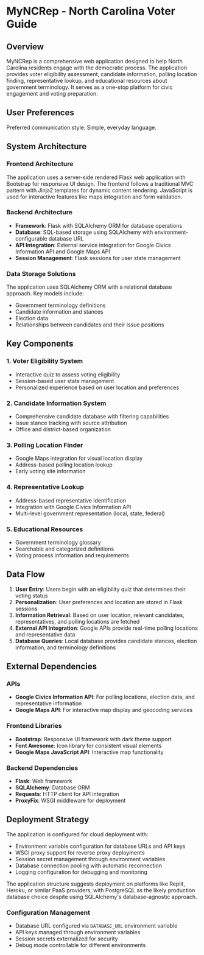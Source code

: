 # MyNCRep - North Carolina Voter Guide

## Overview

MyNCRep is a comprehensive web application designed to help North Carolina residents engage with the democratic process. The application provides voter eligibility assessment, candidate information, polling location finding, representative lookup, and educational resources about government terminology. It serves as a one-stop platform for civic engagement and voting preparation.

## User Preferences

Preferred communication style: Simple, everyday language.

## System Architecture

### Frontend Architecture
The application uses a server-side rendered Flask web application with Bootstrap for responsive UI design. The frontend follows a traditional MVC pattern with Jinja2 templates for dynamic content rendering. JavaScript is used for interactive features like maps integration and form validation.

### Backend Architecture
- **Framework**: Flask with SQLAlchemy ORM for database operations
- **Database**: SQL-based storage using SQLAlchemy with environment-configurable database URL
- **API Integration**: External service integration for Google Civics Information API and Google Maps API
- **Session Management**: Flask sessions for user state management

### Data Storage Solutions
The application uses SQLAlchemy ORM with a relational database approach. Key models include:
- Government terminology definitions
- Candidate information and stances
- Election data
- Relationships between candidates and their issue positions

## Key Components

### 1. Voter Eligibility System
- Interactive quiz to assess voting eligibility
- Session-based user state management
- Personalized experience based on user location and preferences

### 2. Candidate Information System
- Comprehensive candidate database with filtering capabilities
- Issue stance tracking with source attribution
- Office and district-based organization

### 3. Polling Location Finder
- Google Maps integration for visual location display
- Address-based polling location lookup
- Early voting site information

### 4. Representative Lookup
- Address-based representative identification
- Integration with Google Civics Information API
- Multi-level government representation (local, state, federal)

### 5. Educational Resources
- Government terminology glossary
- Searchable and categorized definitions
- Voting process information and requirements

## Data Flow

1. **User Entry**: Users begin with an eligibility quiz that determines their voting status
2. **Personalization**: User preferences and location are stored in Flask sessions
3. **Information Retrieval**: Based on user location, relevant candidates, representatives, and polling locations are fetched
4. **External API Integration**: Google APIs provide real-time polling locations and representative data
5. **Database Queries**: Local database provides candidate stances, election information, and terminology definitions

## External Dependencies

### APIs
- **Google Civics Information API**: For polling locations, election data, and representative information
- **Google Maps API**: For interactive map display and geocoding services

### Frontend Libraries
- **Bootstrap**: Responsive UI framework with dark theme support
- **Font Awesome**: Icon library for consistent visual elements
- **Google Maps JavaScript API**: Interactive map functionality

### Backend Dependencies
- **Flask**: Web framework
- **SQLAlchemy**: Database ORM
- **Requests**: HTTP client for API integration
- **ProxyFix**: WSGI middleware for deployment

## Deployment Strategy

The application is configured for cloud deployment with:
- Environment variable configuration for database URLs and API keys
- WSGI proxy support for reverse proxy deployments
- Session secret management through environment variables
- Database connection pooling with automatic reconnection
- Logging configuration for debugging and monitoring

The application structure suggests deployment on platforms like Replit, Heroku, or similar PaaS providers, with PostgreSQL as the likely production database choice despite using SQLAlchemy's database-agnostic approach.

### Configuration Management
- Database URL configured via `DATABASE_URL` environment variable
- API keys managed through environment variables
- Session secrets externalized for security
- Debug mode controllable for different environments